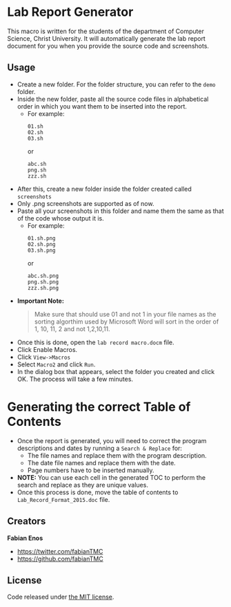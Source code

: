 # Lab Report Generator
This macro is written for the students of the department of Computer Science, Christ University. It will automatically generate the lab report document for you when you provide the source code and screenshots.

## Usage
* Create a new folder. For the folder structure, you can refer to the `demo` folder.
* Inside the new folder, paste all the source code files in alphabetical order in which you want them to be inserted into the report.
    * For example:
        ```
        01.sh
        02.sh
        03.sh
        ```
        or
        ```
        abc.sh
        png.sh
        zzz.sh
        ```
* After this, create a new folder inside the folder created called `screenshots`
* Only .png screenshots are supported as of now.
* Paste all your screenshots in this folder and name them the same as that of the code whose output it is.
    * For example:
        ```
        01.sh.png
        02.sh.png
        03.sh.png
        ```
        or
        ```
        abc.sh.png
        png.sh.png
        zzz.sh.png
        ```
* **Important Note:** 
    > Make sure that should use 01 and not 1 in your file names as the sorting algorthim used by Microsoft Word will sort in the order of 1, 10, 11, 2 and not 1,2,10,11.
* Once this is done, open the `lab record macro.docm` file.
* Click Enable Macros.
* Click `View->Macros`
* Select `Macro2` and click `Run`.
* In the dialog box that appears, select the folder you created and click OK. The process will take a few minutes.

# Generating the correct Table of Contents
* Once the report is generated, you will need to correct the program descriptions and dates by running a `Search & Replace` for:
    * The file names and replace them with the program description.
    * The date file names and replace them with the date.
    * Page numbers have to be inserted manually.
* **NOTE:** You can use each cell in the generated TOC to perform the search and replace as they are unique values.
* Once this process is done, move the table of contents to `Lab_Record_Format_2015.doc` file.

## Creators

**Fabian Enos**
* <https://twitter.com/fabianTMC>
* <https://github.com/fabianTMC>

## License

Code released under [the MIT license](https://github.com/fabianTMC/christ-university-cs-lab-record-generator/blob/master/LICENSE).
